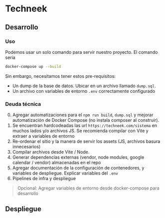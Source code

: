 # Techneek

## Desarrollo

### Uso

Podemos usar un solo comando para servir nuestro proyecto. El comando sería

``` bash
docker-compose up --build
```

Sin embargo, necesitamos tener estos pre-requisitos:

- Un dump de la base de datos. Ubicar en un archivo llamado `dump.sql`.
- Un archivo con variables de entorno `.env` correctamente configurado

### Deuda técnica

0. Agregar automatizaciones para el `npm run build`, `dump.sql` y mejorar automatización de Docker Compose (no instala composer al construir). 
1. Se encuentran hardcodeadas las url `https://techneek.com/sistema` en muchos lados y/o archivos JS. Se recomienda compilar con Vite y extraer a variables de entorno
2. Re-ordenar el sitio y la manera de servir los assets (JS, archivos basura innecesarios)
3. Compilar archivos desde Vite / Node.
4. Generar dependencias externas (vendor, node modules, google calendar / vendor) almacenadas en el repo
5. Agregar documentación de la configuración de contenedores, y variables de despliegue. Explicar variables del `.env`
6. Pipelines de infra y despliegue

> Opcional: Agregar variables de entorno desde docker-compose para desarrollo

## Despliegue